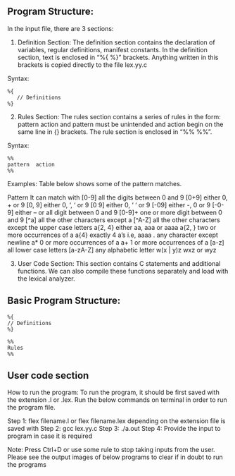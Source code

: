 ## Program Structure: 

In the input file, there are 3 sections: 

1. Definition Section: The definition section contains the declaration of variables, regular definitions, manifest constants. In the definition section, text is enclosed in “%{ %}” brackets. Anything written in this brackets is copied directly to the file lex.yy.c

 Syntax: 
```
%{
   // Definitions
%}
```
2. Rules Section: The rules section contains a series of rules in the form: pattern action and pattern must be unintended and action begin on the same line in {} brackets. The rule section is enclosed in “%% %%”. 

Syntax:  
```
%%
pattern  action
%%
```
Examples: Table below shows some of the pattern matches.  

Pattern	It can match with
[0-9]	all the digits between 0 and 9
[0+9]	either 0, + or 9
[0, 9]	either 0, ‘, ‘ or 9
[0 9]	either 0, ‘ ‘ or 9
[-09]	either -, 0 or 9
[-0-9]	either – or all digit between 0 and 9
[0-9]+	one or more digit between 0 and 9
[^a]	all the other characters except a
[^A-Z]	all the other characters except the upper case letters
a{2, 4}	either aa, aaa or aaaa
a{2, }	two or more occurrences of a
a{4}	exactly 4 a’s i.e, aaaa
.	any character except newline
a*	0 or more occurrences of a
a+	1 or more occurrences of a
[a-z]	all lower case letters
[a-zA-Z]	any alphabetic letter
w(x | y)z	wxz or wyz

3. User Code Section: This section contains C statements and additional functions. We can also compile these functions separately and load with the lexical analyzer.

## Basic Program Structure:  
```
%{
// Definitions
%}

%%
Rules
%%
```
## User code section
How to run the program: 
To run the program, it should be first saved with the extension .l or .lex. Run the below commands on terminal in order to run the program file. 

Step 1: flex filename.l or flex filename.lex depending on the extension file is saved with 
Step 2: gcc lex.yy.c 
Step 3: ./a.out 
Step 4: Provide the input to program in case it is required

Note: Press Ctrl+D or use some rule to stop taking inputs from the user. Please see the output images of below programs to clear if in doubt to run the programs
